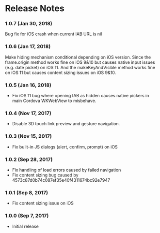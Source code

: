 <!--
#
# Licensed to the Apache Software Foundation (ASF) under one
# or more contributor license agreements.  See the NOTICE file
# distributed with this work for additional information
# regarding copyright ownership.  The ASF licenses this file
# to you under the Apache License, Version 2.0 (the
# "License"); you may not use this file except in compliance
# with the License.  You may obtain a copy of the License at
# 
# http://www.apache.org/licenses/LICENSE-2.0
# 
# Unless required by applicable law or agreed to in writing,
# software distributed under the License is distributed on an
# "AS IS" BASIS, WITHOUT WARRANTIES OR CONDITIONS OF ANY
#  KIND, either express or implied.  See the License for the
# specific language governing permissions and limitations
# under the License.
#
-->
# Release Notes

### 1.0.7 (Jan 30, 2018)
Bug fix for iOS crash when current IAB URL is nil

### 1.0.6 (Jan 17, 2018)
Make hiding mechanism conditional depending on iOS version.
Since the frame.origin method works fine on iOS 9&10 but causes native
input issues (e.g. date picket) on iOS 11.
And the makeKeyAndVisible method works fine on iOS 11 but causes
content sizing issues on iOS 9&10.

### 1.0.5 (Jan 16, 2018)
* Fix iOS 11 bug where opening IAB as hidden causes native pickers in main Cordova WKWebView to misbehave.

### 1.0.4 (Nov 17, 2017)
* Disable 3D touch link preview and gesture navigation.

### 1.0.3 (Nov 15, 2017)
* Fix built-in JS dialogs (alert, confirm, prompt) on iOS

### 1.0.2 (Sep 28, 2017)
* Fix handling of load errors caused by failed navigation
* Fix content sizing bug caused by 4573c87d0b74c087ef35e40f4311674bc92e7947

### 1.0.1 (Sep 8, 2017)
* Fix content sizing issue on iOS

### 1.0.0 (Sep 7, 2017)
* Initial release